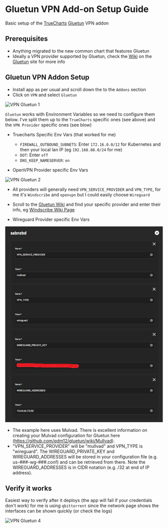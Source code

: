 # Gluetun VPN Add-on Setup Guide

Basic setup of the [TrueCharts](https://www.truecharts.org) [Gluetun](https://github.com/qdm12/gluetun/) VPN addon

## Prerequisites

- Anything migrated to the new common chart that features Gluetun
- Ideally a VPN provider supported by Gluetun, check the [Wiki](https://github.com/qdm12/gluetun/wiki) on the [Gluetun](https://github.com/qdm12/gluetun/) site for more info

## Gluetun VPN Addon Setup

- Install app as per usual and scroll down the to the `Addons` section
- Click on `VPN` and select `Gluetun`

![VPN Gluetun 1](img/Gluetun-VPN1.png)

`Gluetun` works with Environment Variables so we need to configure them below. I've split them up to the `TrueCharts` specific ones (see above) and the `VPN Provider` specific ones (see blow)

- Truecharts Specific Env Vars (that worked for me)

    - `FIREWALL_OUTBOUND_SUBNETS`: Enter `172.16.0.0/12` for Kubernetes and then your local lan IP (eg `192.168.88.0/24` for me)
    - `DOT`: Enter `off`
    - `DNS_KEEP_NAMESERVER`: `on`

-  OpenVPN Provider specific Env Vars

![VPN Gluetun 2](img/Gluetun-VPN2.png)

- All providers will generally need `VPN_SERVICE_PROVIDER` and `VPN_TYPE`, for me it's `Windscribe` and `openvpn` but I could easily choose `Wireguard`
- Scroll to the [Gluetun Wiki](https://github.com/qdm12/gluetun/wiki) and find your specific provider and enter their info, eg [Windscribe Wiki Page](
https://github.com/qdm12/gluetun/wiki/Windscribe)

- Wireguard Provider specific Env Vars

![VPN Gluetun 3](img/Gluetun-Wireguard-Mulvad.png)

- The example here uses Mulvad. There is excellent information on creating your Mulvad configuration for Gluetun here (https://github.com/qdm12/gluetun/wiki/Mullvad).
- "VPN_SERVICE_PROVIDER" will be "mullvad" and VPN_TYPE is "wireguard". The WIREGUARD_PRIVATE_KEY and WIREGUARD_ADDRESSES will be stored in your configuration file (e.g. us-###-wg-###.conf) and can be retrieved from there. Note the WIREGUARD_ADDRESSES is in CIDR notation (e.g. /32 at end of IP address).

## Verify it works

Easiest way to verify after it deploys (the app will fail if your credentials don't work) for me is using `qbittorrent` since the network page shows the interfaces can be shown quickly (or check the logs)

![VPN Gluetun 4](img/Gluetun-VPN3.png)
